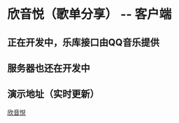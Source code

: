 # 欣音悦（歌单分享） -- 客户端

## 正在开发中，乐库接口由QQ音乐提供

## 服务器也还在开发中

## 演示地址（实时更新）
[欣音悦](http://120.79.235.74:8080/)
